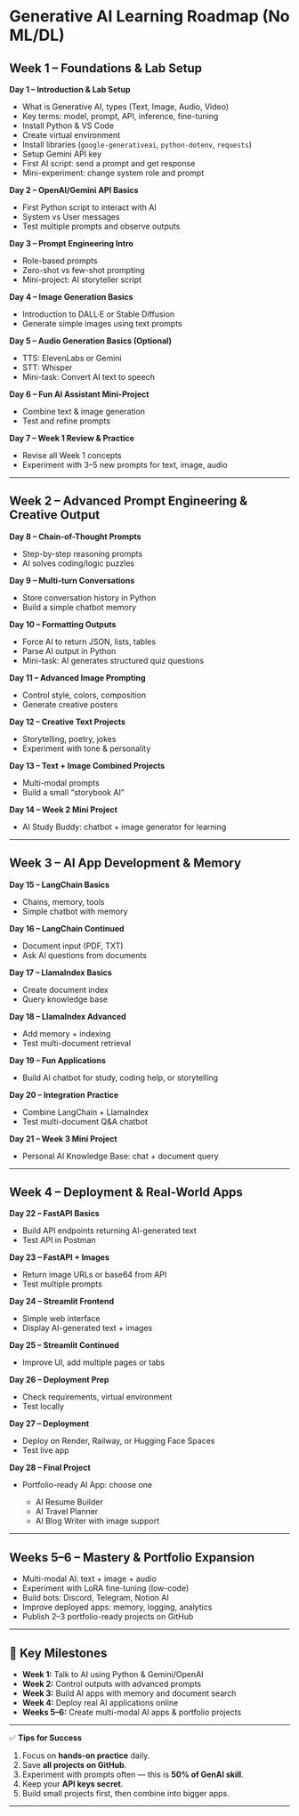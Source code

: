 # **Generative AI Learning Roadmap (No ML/DL)**


## **Week 1 – Foundations & Lab Setup**

**Day 1 – Introduction & Lab Setup**

* What is Generative AI, types (Text, Image, Audio, Video)
* Key terms: model, prompt, API, inference, fine-tuning
* Install Python & VS Code
* Create virtual environment
* Install libraries (`google-generativeai`, `python-dotenv`, `requests`)
* Setup Gemini API key
* First AI script: send a prompt and get response
* Mini-experiment: change system role and prompt

**Day 2 – OpenAI/Gemini API Basics**

* First Python script to interact with AI
* System vs User messages
* Test multiple prompts and observe outputs

**Day 3 – Prompt Engineering Intro**

* Role-based prompts
* Zero-shot vs few-shot prompting
* Mini-project: AI storyteller script

**Day 4 – Image Generation Basics**

* Introduction to DALL·E or Stable Diffusion
* Generate simple images using text prompts

**Day 5 – Audio Generation Basics (Optional)**

* TTS: ElevenLabs or Gemini
* STT: Whisper
* Mini-task: Convert AI text to speech

**Day 6 – Fun AI Assistant Mini-Project**

* Combine text & image generation
* Test and refine prompts

**Day 7 – Week 1 Review & Practice**

* Revise all Week 1 concepts
* Experiment with 3–5 new prompts for text, image, audio

---

## **Week 2 – Advanced Prompt Engineering & Creative Output**

**Day 8 – Chain-of-Thought Prompts**

* Step-by-step reasoning prompts
* AI solves coding/logic puzzles

**Day 9 – Multi-turn Conversations**

* Store conversation history in Python
* Build a simple chatbot memory

**Day 10 – Formatting Outputs**

* Force AI to return JSON, lists, tables
* Parse AI output in Python
* Mini-task: AI generates structured quiz questions

**Day 11 – Advanced Image Prompting**

* Control style, colors, composition
* Generate creative posters

**Day 12 – Creative Text Projects**

* Storytelling, poetry, jokes
* Experiment with tone & personality

**Day 13 – Text + Image Combined Projects**

* Multi-modal prompts
* Build a small “storybook AI”

**Day 14 – Week 2 Mini Project**

* AI Study Buddy: chatbot + image generator for learning

---

## **Week 3 – AI App Development & Memory**

**Day 15 – LangChain Basics**

* Chains, memory, tools
* Simple chatbot with memory

**Day 16 – LangChain Continued**

* Document input (PDF, TXT)
* Ask AI questions from documents

**Day 17 – LlamaIndex Basics**

* Create document index
* Query knowledge base

**Day 18 – LlamaIndex Advanced**

* Add memory + indexing
* Test multi-document retrieval

**Day 19 – Fun Applications**

* Build AI chatbot for study, coding help, or storytelling

**Day 20 – Integration Practice**

* Combine LangChain + LlamaIndex
* Test multi-document Q\&A chatbot

**Day 21 – Week 3 Mini Project**

* Personal AI Knowledge Base: chat + document query

---

## **Week 4 – Deployment & Real-World Apps**

**Day 22 – FastAPI Basics**

* Build API endpoints returning AI-generated text
* Test API in Postman

**Day 23 – FastAPI + Images**

* Return image URLs or base64 from API
* Test multiple prompts

**Day 24 – Streamlit Frontend**

* Simple web interface
* Display AI-generated text + images

**Day 25 – Streamlit Continued**

* Improve UI, add multiple pages or tabs

**Day 26 – Deployment Prep**

* Check requirements, virtual environment
* Test locally

**Day 27 – Deployment**

* Deploy on Render, Railway, or Hugging Face Spaces
* Test live app

**Day 28 – Final Project**

* Portfolio-ready AI App: choose one

  * AI Resume Builder
  * AI Travel Planner
  * AI Blog Writer with image support

---

## **Weeks 5–6 – Mastery & Portfolio Expansion**

* Multi-modal AI: text + image + audio
* Experiment with LoRA fine-tuning (low-code)
* Build bots: Discord, Telegram, Notion AI
* Improve deployed apps: memory, logging, analytics
* Publish 2–3 portfolio-ready projects on GitHub

---

## **📌 Key Milestones**

* **Week 1:** Talk to AI using Python & Gemini/OpenAI
* **Week 2:** Control outputs with advanced prompts
* **Week 3:** Build AI apps with memory and document search
* **Week 4:** Deploy real AI applications online
* **Weeks 5–6:** Create multi-modal AI apps & portfolio projects

---

✅ **Tips for Success**

1. Focus on **hands-on practice** daily.
2. Save **all projects on GitHub**.
3. Experiment with prompts often — this is **50% of GenAI skill**.
4. Keep your **API keys secret**.
5. Build small projects first, then combine into bigger apps.

---
